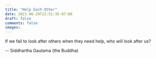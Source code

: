 ```yaml
---
title: "Help Each Other"
date: 2021-06-29T22:51:35-07:00
draft: false
comments: false
images:
---
```


If we fail to look after others when they need help, who will look after us?


-- Siddhartha Gautama (the Buddha)
